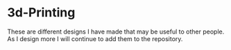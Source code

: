 # 3d-Printing

These are different designs I have made that may be useful to other people. As I design more I will continue to add them to the repository.
